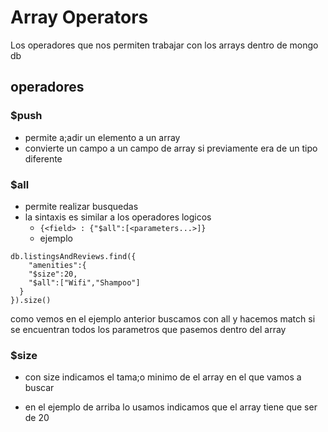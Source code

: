 # Array Operators

Los operadores que nos permiten trabajar con los arrays dentro de mongo db

## operadores

### $push

- permite a;adir un elemento a un array
- convierte un campo a un campo de array si previamente era de un tipo diferente


### $all

- permite realizar busquedas 
- la sintaxis es similar a los operadores logicos
  - `{<field> : {"$all":[<parameters...>]}`
  - ejemplo
```mongodb
db.listingsAndReviews.find({
    "amenities":{
    "$size":20,
    "$all":["Wifi","Shampoo"]
  }
}).size()  
```
 como vemos en el ejemplo anterior buscamos con all y hacemos match si se encuentran todos los parametros que pasemos dentro del array

 ### $size

 - con size indicamos el tama;o minimo de el array en el que vamos a buscar

 - en el ejemplo de arriba lo usamos indicamos que el array tiene que ser de 20

